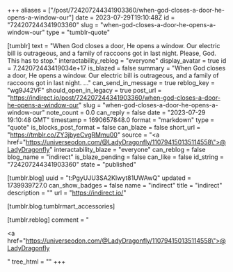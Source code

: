+++
aliases = ["/post/724207244341903360/when-god-closes-a-door-he-opens-a-window-our"]
date = 2023-07-29T19:10:48Z
id = "724207244341903360"
slug = "when-god-closes-a-door-he-opens-a-window-our"
type = "tumblr-quote"

[tumblr]
text = "When God closes a door, He opens a window.  Our electric bill is outrageous, and a family of raccoons got in last night.  Please, God.  This has to stop."
interactability_reblog = "everyone"
display_avatar = true
id = 7.242072443419034e+17
is_blazed = false
summary = "When God closes a door, He opens a window.  Our electric bill is outrageous, and a family of raccoons got in last night. ..."
can_send_in_message = true
reblog_key = "wg9J42VF"
should_open_in_legacy = true
post_url = "https://indirect.io/post/724207244341903360/when-god-closes-a-door-he-opens-a-window-our"
slug = "when-god-closes-a-door-he-opens-a-window-our"
note_count = 0.0
can_reply = false
date = "2023-07-29 19:10:48 GMT"
timestamp = 1690657848.0
format = "markdown"
type = "quote"
is_blocks_post_format = false
can_blaze = false
short_url = "https://tmblr.co/ZY3jbyeCvgRMmu00"
source = "<a href=\"https://universeodon.com/@LadyDragonfly/110794150135114558\">@LadyDragonfly</a>"
interactability_blaze = "everyone"
can_reblog = false
blog_name = "indirect"
is_blaze_pending = false
can_like = false
id_string = "724207244341903360"
state = "published"

[tumblr.blog]
uuid = "t:PgyUJU3SA2Klwyt81UWAwQ"
updated = 1739939727.0
can_show_badges = false
name = "indirect"
title = "indirect"
description = ""
url = "https://indirect.io/"

[tumblr.blog.tumblrmart_accessories]

[tumblr.reblog]
comment = "<p><a href=\"https://universeodon.com/@LadyDragonfly/110794150135114558\">@LadyDragonfly</a></p>"
tree_html = ""
+++
